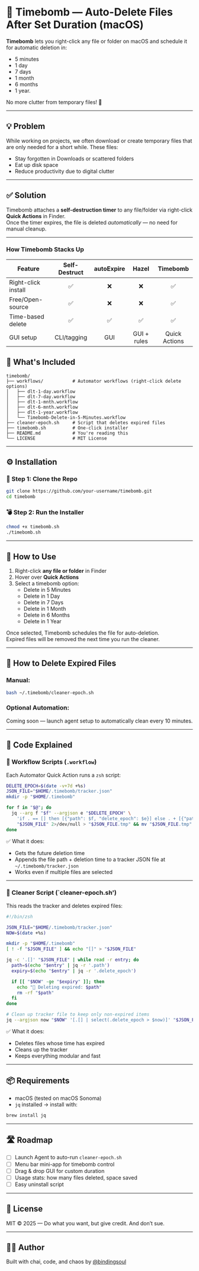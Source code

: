 # 🧨 Timebomb — Auto-Delete Files After Set Duration (macOS)

**Timebomb** lets you right-click any file or folder on macOS and schedule it for automatic deletion in:
- 5 minutes
- 1 day
- 7 days
- 1 month
- 6 months
- 1 year.

No more clutter from temporary files! 🧹

---

## 💡 Problem

While working on projects, we often download or create temporary files that are only needed for a short while. These files:
- Stay forgotten in Downloads or scattered folders
- Eat up disk space
- Reduce productivity due to digital clutter

---

## ✅ Solution

Timebomb attaches a **self-destruction timer** to any file/folder via right-click **Quick Actions** in Finder.  
Once the timer expires, the file is deleted *automatically* — no need for manual cleanup.

---
### How Timebomb Stacks Up
| Feature              | Self-Destruct | autoExpire | Hazel | Timebomb |
|----------------------|:-------------:|:----------:|:-----:|:--------:|
| Right-click install  | ✅            | ❌         | ❌    | ✅       |
| Free/Open-source     | ✅            | ❌         | ❌    | ✅       |
| Time-based delete    | ✅            | ✅         | ✅    | ✅       |
| GUI setup            | CLI/tagging   | GUI        | GUI + rules | Quick Actions |


## 📁 What's Included

```
timebomb/
├── workflows/           # Automator workflows (right-click delete options)
│   ├── dlt-1-day.workflow
│   ├── dlt-7-day.workflow
│   ├── dlt-1-mnth.workflow
│   ├── dlt-6-mnth.workflow
│   ├── dlt-1-year.workflow
│   └── Timebomb-Delete-in-5-Minutes.workflow
├── cleaner-epoch.sh     # Script that deletes expired files
├── timebomb.sh          # One-click installer
├── README.md            # You're reading this
└── LICENSE              # MIT License
```

---

## ⚙️ Installation

### 🧾 Step 1: Clone the Repo

```bash
git clone https://github.com/your-username/timebomb.git
cd timebomb
```

### 💣 Step 2: Run the Installer

```bash
chmod +x timebomb.sh
./timebomb.sh
```

---

## 🧽 How to Use

1. Right-click **any file or folder** in Finder  
2. Hover over **Quick Actions**  
3. Select a timebomb option:
   - Delete in 5 Minutes
   - Delete in 1 Day
   - Delete in 7 Days
   - Delete in 1 Month
   - Delete in 6 Months
   - Delete in 1 Year

Once selected, Timebomb schedules the file for auto-deletion.  
Expired files will be removed the next time you run the cleaner.

---

## 🔁 How to Delete Expired Files

### Manual:

```bash
bash ~/.timebomb/cleaner-epoch.sh
```

### Optional Automation:

Coming soon — launch agent setup to automatically clean every 10 minutes.

---

## 🧠 Code Explained

### 🧨 Workflow Scripts (`.workflow`)

Each Automator Quick Action runs a `zsh` script:

```zsh
DELETE_EPOCH=$(date -v+7d +%s)
JSON_FILE="$HOME/.timebomb/tracker.json"
mkdir -p "$HOME/.timebomb"

for f in "$@"; do
  jq --arg f "$f" --argjson e "$DELETE_EPOCH" \
    'if . == [] then [{"path": $f, "delete_epoch": $e}] else . + [{"path": $f, "delete_epoch": $e}] end' \
    "$JSON_FILE" 2>/dev/null > "$JSON_FILE.tmp" && mv "$JSON_FILE.tmp" "$JSON_FILE"
done
```

✅ What it does:
- Gets the future deletion time
- Appends the file path + deletion time to a tracker JSON file at `~/.timebomb/tracker.json`
- Works even if multiple files are selected

---

### 🧹 Cleaner Script (`cleaner-epoch.sh')

This reads the tracker and deletes expired files:

```zsh
#!/bin/zsh

JSON_FILE="$HOME/.timebomb/tracker.json"
NOW=$(date +%s)

mkdir -p "$HOME/.timebomb"
[ ! -f "$JSON_FILE" ] && echo "[]" > "$JSON_FILE"

jq -c '.[]' "$JSON_FILE" | while read -r entry; do
  path=$(echo "$entry" | jq -r '.path')
  expiry=$(echo "$entry" | jq -r '.delete_epoch')

  if [[ "$NOW" -ge "$expiry" ]]; then
    echo "🧹 Deleting expired: $path"
    rm -rf "$path"
  fi
done

# Clean up tracker file to keep only non-expired items
jq --argjson now "$NOW" '[.[] | select(.delete_epoch > $now)]' "$JSON_FILE" > "$JSON_FILE.tmp" && mv "$JSON_FILE.tmp" "$JSON_FILE"
```

✅ What it does:
- Deletes files whose time has expired
- Cleans up the tracker
- Keeps everything modular and fast

---

## 📦 Requirements

- macOS (tested on macOS Sonoma)
- `jq` installed → install with:

```bash
brew install jq
```

---

## 🛣️ Roadmap

- [ ] Launch Agent to auto-run `cleaner-epoch.sh`
- [ ] Menu bar mini-app for timebomb control
- [ ] Drag & drop GUI for custom duration
- [ ] Usage stats: how many files deleted, space saved
- [ ] Easy uninstall script

---

## 🪪 License

MIT © 2025 — Do what you want, but give credit. And don’t sue.

---

## 👨‍💻 Author

Built with chai, code, and chaos by [@bindingsoul](https://github.com/bindingsoul)

